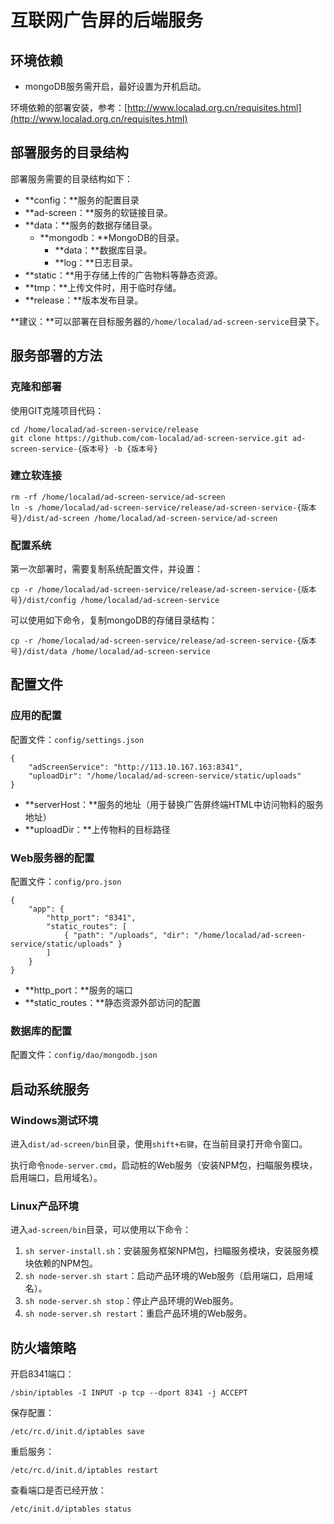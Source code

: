 # 互联网广告屏的后端服务 #

## 环境依赖 ##

- mongoDB服务需开启，最好设置为开机启动。

环境依赖的部署安装，参考：[http://www.localad.org.cn/requisites.html](http://www.localad.org.cn/requisites.html)

## 部署服务的目录结构 ##

部署服务需要的目录结构如下：

- **config：**服务的配置目录
- **ad-screen：**服务的软链接目录。
- **data：**服务的数据存储目录。
	- **mongodb：**MongoDB的目录。
		- **data：**数据库目录。
		- **log：**日志目录。
- **static：**用于存储上传的广告物料等静态资源。
- **tmp：**上传文件时，用于临时存储。
- **release：**版本发布目录。

**建议：**可以部署在目标服务器的`/home/localad/ad-screen-service`目录下。

## 服务部署的方法 ##

### 克隆和部署 ###

使用GIT克隆项目代码：

	cd /home/localad/ad-screen-service/release
	git clone https://github.com/com-localad/ad-screen-service.git ad-screen-service-{版本号} -b {版本号}

### 建立软连接 ###

	rm -rf /home/localad/ad-screen-service/ad-screen
	ln -s /home/localad/ad-screen-service/release/ad-screen-service-{版本号}/dist/ad-screen /home/localad/ad-screen-service/ad-screen

### 配置系统 ###

第一次部署时，需要复制系统配置文件，并设置：

	cp -r /home/localad/ad-screen-service/release/ad-screen-service-{版本号}/dist/config /home/localad/ad-screen-service

可以使用如下命令，复制mongoDB的存储目录结构：

	cp -r /home/localad/ad-screen-service/release/ad-screen-service-{版本号}/dist/data /home/localad/ad-screen-service

## 配置文件 ##

### 应用的配置 ###

配置文件：`config/settings.json`

	{
	    "adScreenService": "http://113.10.167.163:8341",
	    "uploadDir": "/home/localad/ad-screen-service/static/uploads"
	}

- **serverHost：**服务的地址（用于替换广告屏终端HTML中访问物料的服务地址）
- **uploadDir：**上传物料的目标路径

### Web服务器的配置 ###

配置文件：`config/pro.json`

	{
	    "app": {
	        "http_port": "8341",
	        "static_routes": [
	            { "path": "/uploads", "dir": "/home/localad/ad-screen-service/static/uploads" }
	        ]
	    }
	}

- **http_port：**服务的端口
- **static_routes：**静态资源外部访问的配置

### 数据库的配置 ###

配置文件：`config/dao/mongodb.json`

## 启动系统服务 ##

### Windows测试环境 ###

进入`dist/ad-screen/bin`目录，使用`shift+右键`，在当前目录打开命令窗口。

执行命令`node-server.cmd`，启动桩的Web服务（安装NPM包，扫瞄服务模块，启用端口，启用域名）。

### Linux产品环境 ###

进入`ad-screen/bin`目录，可以使用以下命令：

1. `sh server-install.sh`：安装服务框架NPM包，扫瞄服务模块，安装服务模块依赖的NPM包。
2. `sh node-server.sh start`：启动产品环境的Web服务（启用端口，启用域名）。
3. `sh node-server.sh stop`：停止产品环境的Web服务。
4. `sh node-server.sh restart`：重启产品环境的Web服务。

## 防火墙策略 ##

开启8341端口：

	/sbin/iptables -I INPUT -p tcp --dport 8341 -j ACCEPT

保存配置：

	/etc/rc.d/init.d/iptables save

重启服务：

	/etc/rc.d/init.d/iptables restart

查看端口是否已经开放：

	/etc/init.d/iptables status 